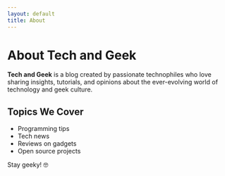 ```yaml
---
layout: default
title: About
---
```


# About Tech and Geek

**Tech and Geek** is a blog created by passionate technophiles who love sharing insights, tutorials, and opinions about the ever-evolving world of technology and geek culture.

## Topics We Cover
- Programming tips
- Tech news
- Reviews on gadgets
- Open source projects

Stay geeky! 🤓
